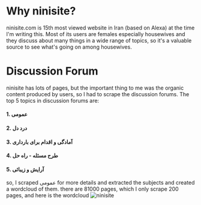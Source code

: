 # Why ninisite?
ninisite.com is 15th most viewed website in Iran (based on Alexa) at the time I'm writing this. Most of its users are females especially housewives and they discuss about many things in a wide range of topics, so it's a valuable source to see what's going on among housewives.
# Discussion Forum
ninisite has lots of pages, but the important thing to me was the organic content produced by users, so I had to scrape the discussion forums. The top 5 topics in discussion forums are:
#### 1. عمومی
#### 2. درد دل
#### 3. آمادگی و اقدام برای بارداری
#### 4. طرح مسئله - راه حل
#### 5. آرایش و زیبائی

so, I scraped عمومی for more details and extracted the subjects and created a wordcloud of them.
there are 81000 pages, which I only scrape 200 pages, and here is the wordcloud
![ninisite](https://user-images.githubusercontent.com/17769927/126745976-4b4e2e70-9c64-43f1-8f11-2bffccccd876.png)
